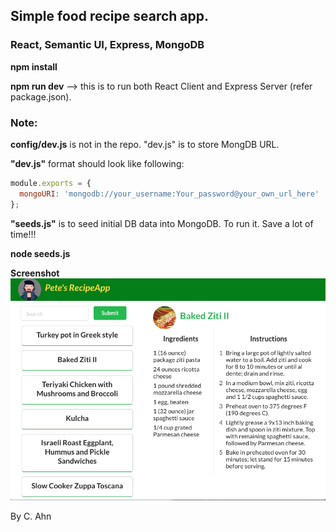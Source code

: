 ## Simple food recipe search app.

### React, Semantic UI, Express, MongoDB

**npm install**

**npm run dev** --> this is to run both React Client and Express Server (refer package.json).

### Note:

**config/dev.js** is not in the repo. "dev.js" is to store MongDB URL.

**"dev.js"** format should look like following:

```javascript
module.exports = {
  mongoURI: 'mongodb://your_username:Your_password@your_own_url_here'
};
```

**"seeds.js"** is to seed initial DB data into MongoDB. To run it. Save a lot of time!!!

**node seeds.js**

**Screenshot**
![alt text](misc/screenshot.png 'screenshot')

By C. Ahn
